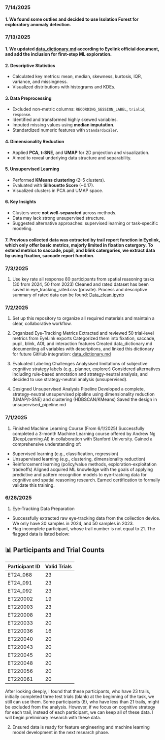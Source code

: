 ### 7/14/2025
#### 1. We found some outlies and decided to use Isolation Forest for exploratory anomaly detection.




### 7/13/2025
#### 1. We updated [data_dictionary.md](../data/data_dictionary.md) according to Eyelink official document, and add the inclusion for first-step ML exploration.
#### 2. Descriptive Statistics
- Calculated key metrics: mean, median, skewness, kurtosis, IQR, variance, and missingness.
- Visualized distributions with histograms and KDEs.

#### 3. Data Preprocessing
- Excluded non-metric columns: `RECORDING_SESSION_LABEL`, `trialid`, `response`.
- Identified and transformed highly skewed variables.
- Imputed missing values using **median imputation**.
- Standardized numeric features with `StandardScaler`.

#### 4. Dimensionality Reduction
- Applied **PCA**, **t-SNE**, and **UMAP** for 2D projection and visualization.
- Aimed to reveal underlying data structure and separability.

#### 5. Unsupervised Learning
- Performed **KMeans clustering** (2–5 clusters).
- Evaluated with **Silhouette Score** (~0.17).
- Visualized clusters in PCA and UMAP space.

#### 6. Key Insights
- Clusters were **not well-separated** across methods.
- Data may lack strong unsupervised structure.
- Suggested alternative approaches: supervised learning or task-specific modeling.

#### 7. Previous collected data was extracted by trail report function in Eyelink, which only offer basic metrics, majorly limited in fixation catergory. To extend metrics to saccade, pupil, and blink catergories, we extract data by using fixation, saccade report function.
   

### 7/3/2025
1. Use key rate all response
  80 participants from spatial reasoning tasks (30 from 2024, 50 from 2023)
  Cleaned and rated dataset has been saved in eye_tracking_rated.csv (private).
  Process and descriptive summary of rated data can be found: [Data_clean.ipynb](../notebooks/Data_clean.ipynb)


### 7/2/2025
1. Set up this repository to organize all required materials and maintain a clear, collaborative workflow.

2. Organized Eye-Tracking Metrics
  Extracted and reviewed 50 trial-level metrics from EyeLink exports
  Categorized them into fixation, saccade, pupil, blink, AOI, and interaction features
  Created data_dictionary.md documenting all variables with descriptions, and linked this dictionary for future GitHub integration: [data_dictionary.md](../data/data_dictionary.md)

3. Evaluated Labeling Challenges
  Analysised limitations of subjective cognitive strategy labels (e.g., planner, explorer)
  Considered alternatives including rule-based annotation and strategy-neutral analysis, and decided to use strategy-neutral analysis (unsupervised). 

4. Designed Unsupervised Analysis Pipeline
  Developed a complete, strategy-neutral unsupervised pipeline using dimensionality reduction (UMAP/t-SNE) and clustering (HDBSCAN/KMeans)
  Saved the design in unsupervised_pipeline.md
  

### 7/1/2025
1. Finished Machine Learning Course (From 6/1/2025)
Successfully completed a 3-month Machine Learning course offered by Andrew Ng (DeepLearning.AI) in collaboration with Stanford University.
Gained a comprehensive understanding of:
- Supervised learning (e.g., classification, regression)
- Unsupervised learning (e.g., clustering, dimensionality reduction)
- Reinforcement learning (policy/value methods, exploration-exploitation tradeoffs)
Aligned acquired ML knowledge with the goals of applying predictive and pattern recognition models to eye-tracking data for cognitive and spatial reasoning research.
Earned certification to formally validate this training.


### 6/26/2025
1. Eye-Tracking Data Preparation
- Successfully extracted raw eye-tracking data from the collection device. We only have 30 samples in 2024, and 50 samples in 2023.
- Flag incomplete participant, whose trail number is not equal to 21. The flagged data is listed below:
## 📊 Participants and Trial Counts

| Participant ID | Valid Trials |
|----------------|--------------|
| ET24_068       | 23           |
| ET24_091       | 23           |
| ET24_092       | 23           |
| ET220002       | 19           |
| ET220003       | 23           |
| ET220008       | 23           |
| ET220033       | 20           |
| ET220036       | 16           |
| ET220040       | 20           |
| ET220043       | 20           |
| ET220045       | 20           |
| ET220048       | 20           |
| ET220056       | 20           |
| ET220061       | 20           |

After looking deeply, I found that these participants, who have 23 trails, initially completed three test trials (blank) at the beginning of the task, we still can use them. 
Some participants (8), who have less than 21 trails, might be excluded from the analysis. However, if we focus on cognitive strategy for each trail, instead of each participant, we can keep all of these data. I will begin preliminary research with these data.

2. Ensured data is ready for feature engineering and machine learning model development in the next research phase.
